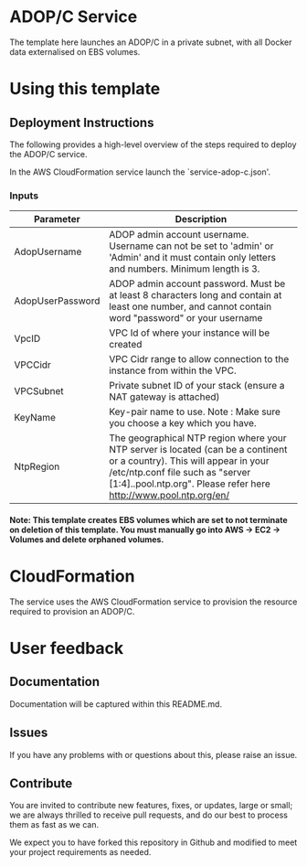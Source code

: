 # ADOP/C Service

The template here launches an ADOP/C in a private subnet, with all Docker data externalised on EBS volumes.

# Using this template 

## Deployment Instructions

The following provides a high-level overview of the steps required to deploy the ADOP/C service.

In the AWS CloudFormation service launch the `service-adop-c.json'.

### Inputs

| Parameter | Description |
|-----------|-------------|
| AdopUsername | ADOP admin account username. Username can not be set to 'admin' or 'Admin' and it must contain only letters and numbers. Minimum length is 3. |
| AdopUserPassword | ADOP admin account password. Must be at least 8 characters long and contain at least one number, and cannot contain word "password" or your username | 
| VpcID | VPC Id of where your instance will be created | 
| VPCCidr | VPC Cidr range to allow connection to the instance from within the VPC. | 
| VPCSubnet | Private subnet ID of your stack (ensure a NAT gateway is attached) |
| KeyName | Key-pair name to use. Note : Make sure you choose a key which you have. |
| NtpRegion | The geographical NTP region where your NTP server is located (can be a continent or a country). This will appear in your /etc/ntp.conf file such as "server [1:4].<NtpRegion>.pool.ntp.org". Please refer here http://www.pool.ntp.org/en/ |

#### Note: This template creates EBS volumes which are set to not terminate on deletion of this template. You must manually go into AWS -> EC2 -> Volumes and delete orphaned volumes.

# CloudFormation

The service uses the AWS CloudFormation service to provision the resource required to provision an ADOP/C.

# User feedback

## Documentation
Documentation will be captured within this README.md.

## Issues
If you have any problems with or questions about this, please raise an issue.

## Contribute
You are invited to contribute new features, fixes, or updates, large or small; we are always thrilled to receive pull requests, and do our best to process them as fast as we can.

We expect you to have forked this repository in Github and modified to meet your project requirements as needed.
